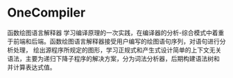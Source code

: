 # OneCompiler
函数绘图语言解释器
学习编译原理的一次实践，在编译器的分析-综合模式中着重于前端和后端。函数绘图语言解释器接受用户编写的绘图语句序列，对语句进行分析处理，
绘出源程序所规定的图形，学习正规式和产生式设计简单的上下文无关语法，主要为递归下降子程序的解决方案，分为词法分析器，后期构建语法树和
并计算表达式值。



